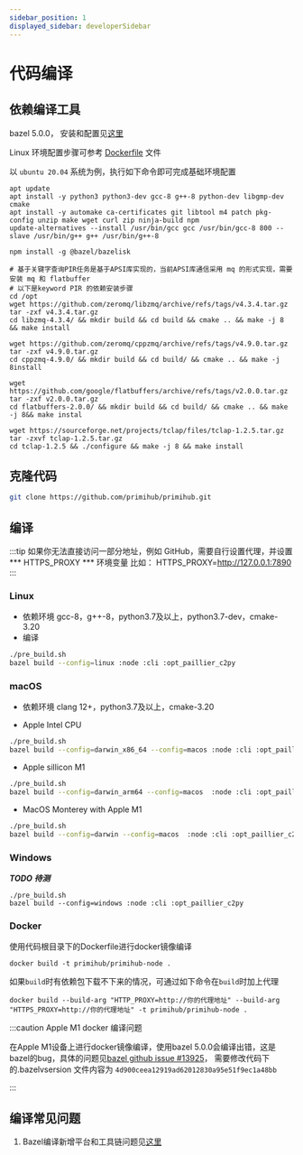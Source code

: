 ```yaml
---
sidebar_position: 1
displayed_sidebar: developerSidebar
---
```


# 代码编译

## 依赖编译工具

bazel 5.0.0， 安装和配置见[这里](https://docs.bazel.build/versions/5.0.0/install.html)

Linux 环境配置步骤可参考 [Dockerfile](https://github.com/primihub/primihub/blob/develop/Dockerfile) 文件

以 `ubuntu 20.04` 系统为例，执行如下命令即可完成基础环境配置
```
apt update 
apt install -y python3 python3-dev gcc-8 g++-8 python-dev libgmp-dev cmake
apt install -y automake ca-certificates git libtool m4 patch pkg-config unzip make wget curl zip ninja-build npm
update-alternatives --install /usr/bin/gcc gcc /usr/bin/gcc-8 800 --slave /usr/bin/g++ g++ /usr/bin/g++-8

npm install -g @bazel/bazelisk

# 基于关键字查询PIR任务是基于APSI库实现的，当前APSI库通信采用 mq 的形式实现，需要安装 mq 和 flatbuffer
# 以下是keyword PIR 的依赖安装步骤
cd /opt
wget https://github.com/zeromq/libzmq/archive/refs/tags/v4.3.4.tar.gz
tar -zxf v4.3.4.tar.gz
cd libzmq-4.3.4/ && mkdir build && cd build && cmake .. && make -j 8 && make install

wget https://github.com/zeromq/cppzmq/archive/refs/tags/v4.9.0.tar.gz
tar -zxf v4.9.0.tar.gz
cd cppzmq-4.9.0/ && mkdir build && cd build/ && cmake .. && make -j 8install

wget https://github.com/google/flatbuffers/archive/refs/tags/v2.0.0.tar.gz
tar -zxf v2.0.0.tar.gz
cd flatbuffers-2.0.0/ && mkdir build && cd build/ && cmake .. && make -j 8&& make instal

wget https://sourceforge.net/projects/tclap/files/tclap-1.2.5.tar.gz
tar -zxvf tclap-1.2.5.tar.gz
cd tclap-1.2.5 && ./configure && make -j 8 && make install
```
## 克隆代码

```bash
git clone https://github.com/primihub/primihub.git
```

## 编译
:::tip 如果你无法直接访问一部分地址，例如 GitHub，需要自行设置代理，并设置*** HTTPS_PROXY *** 环境变量
比如： HTTPS_PROXY=http://127.0.0.1:7890
:::

### Linux
* 依赖环境
  gcc-8，g++-8，python3.7及以上，python3.7-dev，cmake-3.20
* 编译

```bash
./pre_build.sh
bazel build --config=linux :node :cli :opt_paillier_c2py
```

### macOS
 * 依赖环境 clang 12+，python3.7及以上，cmake-3.20
 
 * Apple Intel CPU
 
```bash
./pre_build.sh
bazel build --config=darwin_x86_64 --config=macos :node :cli :opt_paillier_c2py
```

 *  Apple sillicon M1

```bash
./pre_build.sh
bazel build --config=darwin_arm64 --config=macos  :node :cli :opt_paillier_c2py
```

 *  MacOS Monterey with Apple M1

```bash
./pre_build.sh
bazel build --config=darwin --config=macos  :node :cli :opt_paillier_c2py
```

### Windows 

***TODO 待测***

```shell
./pre_build.sh
bazel build --config=windows :node :cli :opt_paillier_c2py
```

### Docker
使用代码根目录下的Dockerfile进行docker镜像编译

```shell
docker build -t primihub/primihub-node .
```

如果`build`时有依赖包下载不下来的情况，可通过如下命令在`build`时加上代理
```shell
docker build --build-arg "HTTP_PROXY=http://你的代理地址" --build-arg "HTTPS_PROXY=http://你的代理地址" -t primihub/primihub-node .
```


:::caution Apple M1 docker 编译问题

在Apple M1设备上进行docker镜像编译，使用bazel 5.0.0会编译出错，这是bazel的bug，具体的问题见[bazel github issue #13925](https://github.com/bazelbuild/bazel/issues/13925)， 需要修改代码下的.bazelvsersion 文件内容为 `4d900ceea12919ad62012830a95e51f9ec1a48bb`

:::

## 编译常见问题
 1. Bazel编译新增平台和工具链问题见[这里](https://docs.bazel.build/versions/5.0.0/platforms-intro.html)
